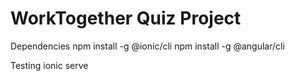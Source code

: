 # WorkTogether Quiz Project

Dependencies 
npm install -g @ionic/cli 
npm install -g @angular/cli

Testing
ionic serve
